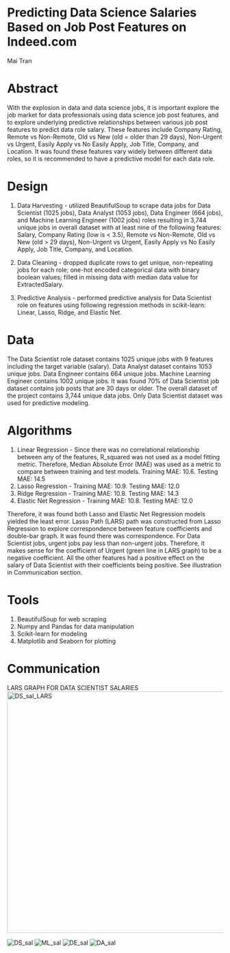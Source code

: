 # Predicting Data Science Salaries Based on Job Post Features on Indeed.com
Mai Tran

# Abstract
With the explosion in data and data science jobs, it is important explore the job market for data professionals using data science job post features, and to explore underlying predictive relationships between various job post features to predict data role salary. These features include Company Rating, Remote vs Non-Remote, Old vs New (old = older than 29 days), Non-Urgent vs Urgent, Easily Apply vs No Easily Apply, Job Title, Company, and Location. It was found these features vary widely between different data roles, so it is recommended to have a predictive model for each data role. 

# Design
1) Data Harvesting - utilized BeautifulSoup to scrape data jobs for Data Scientist (1025 jobs), Data Analyst (1053 jobs), Data Engineer (664 jobs), and Machine Learning Engineer (1002 jobs) roles resulting in 3,744 unique jobs in overall dataset with at least nine of the following features: Salary, Company Rating (low is < 3.5), Remote vs Non-Remote, Old vs New (old > 29 days), Non-Urgent vs Urgent, Easily Apply vs No Easily Apply, Job Title, Company, and Location. 

2) Data Cleaning - dropped duplicate rows to get unique, non-repeating jobs for each role; one-hot encoded categorical data with binary boolean values; filled in missing data with median data value for ExtractedSalary. 

3) Predictive Analysis - performed predictive analysis for Data Scientist role on features using following regression methods in scikit-learn: Linear, Lasso, Ridge, and Elastic Net. 

# Data
The Data Scientist role dataset contains 1025 unique jobs with 9 features including the target variable (salary). Data Analyst dataset contains 1053 unique jobs. Data Engineer contains 664 unique jobs. Machine Learning Engineer contains 1002 unique jobs. It was found 70% of Data Scientist job dataset contains job posts that are 30 days or older. The overall dataset of the project contains 3,744 unique data jobs. Only Data Scientist dataset was used for predictive modeling. 

# Algorithms
1) Linear Regression - Since there was no correlational relationship between any of the features, R_squared was not used as a model fitting metric. Therefore, Median Absolute Error (MAE) was used as a metric to compare between training and test models. Training MAE: 10.6. Testing MAE: 14.5
3) Lasso Regression - Training MAE: 10.9. Testing MAE: 12.0
4) Ridge Regression - Training MAE: 10.8. Testing MAE: 14.3
5) Elastic Net Regression - Training MAE: 10.8. Testing MAE: 12.0

Therefore, it was found both Lasso and Elastic Net Regression models yielded the least error. Lasso Path (LARS) path was constructed from Lasso Regression to explore correspondence between feature coefficients and double-bar graph. It was found there was correspondence. For Data Scientist jobs, urgent jobs pay less than non-urgent jobs. Therefore, it makes sense for the coefficient of Urgent (green line in LARS graph) to be a negative coefficient. All the other features had a positive effect on the salary of Data Scientist with their coefficients being positive. See illustration in Communication section. 

# Tools
1) BeautifulSoup for web scraping
2) Numpy and Pandas for data manipulation
3) Scikit-learn for modeling
4) Matplotlib and Seaborn for plotting

# Communication
LARS GRAPH FOR DATA SCIENTIST SALARIES
<img width="563" alt="DS_sal_LARS" src="https://user-images.githubusercontent.com/67651332/151572462-70429e1e-cf9d-4f7c-97c5-8fb9011fa7df.PNG">

![DS_sal](https://user-images.githubusercontent.com/67651332/151573054-f5716ca5-565d-4926-b832-ec02fcc0d0df.png)
![ML_sal](https://user-images.githubusercontent.com/67651332/151572820-445d8762-0d36-45cf-bd18-5ba963d3a73a.png)
![DE_sal](https://user-images.githubusercontent.com/67651332/151572817-23c9c483-3202-47d1-a705-690a89615c6f.png)
![DA_sal](https://user-images.githubusercontent.com/67651332/151572815-cf865f8c-5233-486a-8fb8-e29f401676cd.png)



